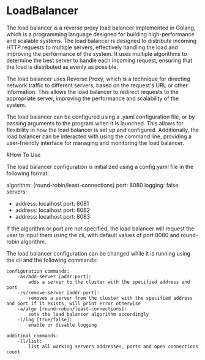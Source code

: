 # LoadBalancer

The load balancer is a reverse proxy load balancer implemented in Golang, which is a programming language designed for building high-performance and scalable systems. The load balancer is designed to distribute incoming HTTP requests to multiple servers, effectively handling the load and improving the performance of the system. It uses multiple algorithms to determine the best server to handle each incoming request, ensuring that the load is distributed as evenly as possible.

The load balancer uses Reverse Proxy, which is a technique for directing network traffic to different servers, based on the request's URL or other information. This allows the load balancer to redirect requests to the appropriate server, improving the performance and scalability of the system.


The load balancer can be configured using a .yaml configuration file, or by passing arguments to the program when it is launched. This allows for flexibility in how the load balancer is set up and configured. Additionally, the load balancer can be interacted with using the command line, providing a user-friendly interface for managing and monitoring the load balancer.

#How To Use

The load balancer configuration is initialized using a config.yaml file in the following format:

algorithm: (round-robin/least-connections)
port: 8080
logging: false
servers:
- address: localhost
  port: 8081
- address: localhost
  port: 8082
- address: localhost
  port: 8083

If the algorithm or port are not specified, the load balancer will request the user to input them using the cli, with default values of port 8080 and round-robin algorithm.

The load balancer configuration can be changed while it is running using the cli and the following commands:

    configuration commands:
        -as/add-server [addr:port]:
            adds a server to the cluster with the specified address and port
        -rs/remove-server [addr:port]:
            removes a server from the cluster with the specified address and port if it exists, will print error otherwise
        -a/algo [round-robin/least-connections]:
            sets the load balancer algorithm accordingly
        -l/log [true/false]:
            enable or disable logging

    additinal commands:
        -ll/list:
            list all working servers addresses, ports and open connections count

